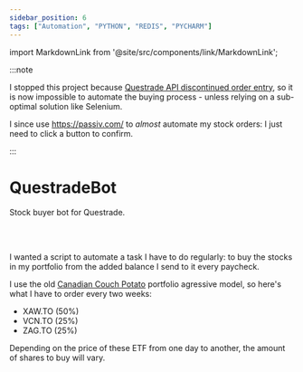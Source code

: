 ```yaml
---
sidebar_position: 6
tags: ["Automation", "PYTHON", "REDIS", "PYCHARM"]
---
```


import MarkdownLink from '@site/src/components/link/MarkdownLink';

:::note

I stopped this project because [Questrade API discontinued order entry](https://www.reddit.com/r/Questrade/comments/82qjv3/questrade_api_discontinuing_order_entry/), so it is now impossible to automate the buying process - unless relying on a sub-optimal solution like Selenium.

I since use https://passiv.com/ to *almost* automate my stock orders: I just need to click a button to confirm.

:::

# QuestradeBot

Stock buyer bot for Questrade.

<MarkdownLink button
  to='https://github.com/brunopc-net/QuestradeBot'
  text='Repository'
/><br/><br/>

I wanted a script to automate a task I have to do regularly: to buy the stocks in my portfolio from the added balance I send to it every paycheck.

I use the old [Canadian Couch Potato](https://canadiancouchpotato.com/) portfolio agressive model, so here's what I have to order every two weeks:

- XAW.TO (50%)
- VCN.TO (25%)
- ZAG.TO (25%)

Depending on the price of these ETF from one day to another, the amount of shares to buy will vary.